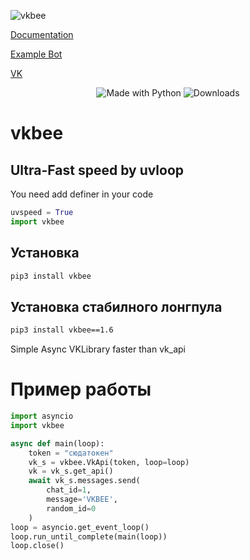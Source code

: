 ﻿![vkbee](https://github.com/asyncvk/vkbee/blob/master/vkbee/bgtio.png?raw=true)

[Documentation](https://asyncvk.github.io)

[Example Bot](https://pastebin.com/raw/hxhXPyb9)

[VK](https://vk.me/join/AJQ1d0zSjRa17i3RkVt3m5KH)

<p align="center">
    <img alt="Made with Python" src="https://img.shields.io/badge/Made%20with-Python-%23FFD242?logo=python&logoColor=white">
    <img alt="Downloads" src="https://pepy.tech/badge/vkbee">
</p>




# vkbee

## Ultra-Fast speed by uvloop

<p>You need add definer in your code</p>

```python
uvspeed = True
import vkbee
```

## Установка
```bash
pip3 install vkbee
```
## Установка стабилного лонгпула
```bash
pip3 install vkbee==1.6
```


Simple Async VKLibrary faster than vk_api
# Пример работы
```python
import asyncio
import vkbee

async def main(loop):
    token = "сюдатокен"
    vk_s = vkbee.VkApi(token, loop=loop)
    vk = vk_s.get_api()
    await vk_s.messages.send(
        chat_id=1,
        message='VKBEE',
        random_id=0
    )
loop = asyncio.get_event_loop()
loop.run_until_complete(main(loop))
loop.close()
```




